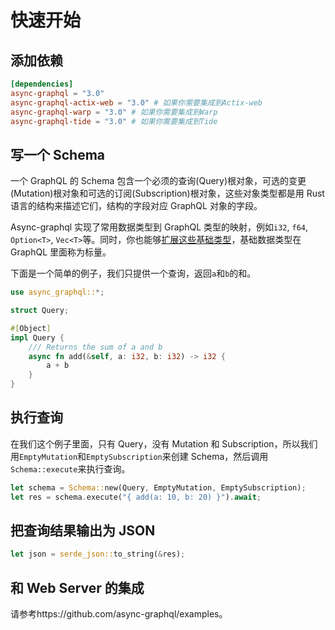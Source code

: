 # 快速开始

## 添加依赖

```toml
[dependencies]
async-graphql = "3.0"
async-graphql-actix-web = "3.0" # 如果你需要集成到Actix-web
async-graphql-warp = "3.0" # 如果你需要集成到Warp
async-graphql-tide = "3.0" # 如果你需要集成到Tide
```

## 写一个 Schema

一个 GraphQL 的 Schema 包含一个必须的查询(Query)根对象，可选的变更(Mutation)根对象和可选的订阅(Subscription)根对象，这些对象类型都是用 Rust 语言的结构来描述它们，结构的字段对应 GraphQL 对象的字段。

Async-graphql 实现了常用数据类型到 GraphQL 类型的映射，例如`i32`, `f64`, `Option<T>`, `Vec<T>`等。同时，你也能够[扩展这些基础类型](custom_scalars.md)，基础数据类型在 GraphQL 里面称为标量。

下面是一个简单的例子，我们只提供一个查询，返回`a`和`b`的和。

```rust
use async_graphql::*;

struct Query;

#[Object]
impl Query {
    /// Returns the sum of a and b
    async fn add(&self, a: i32, b: i32) -> i32 {
        a + b
    }
}

```

## 执行查询

在我们这个例子里面，只有 Query，没有 Mutation 和 Subscription，所以我们用`EmptyMutation`和`EmptySubscription`来创建 Schema，然后调用`Schema::execute`来执行查询。

```rust
let schema = Schema::new(Query, EmptyMutation, EmptySubscription);
let res = schema.execute("{ add(a: 10, b: 20) }").await;
```

## 把查询结果输出为 JSON

```rust
let json = serde_json::to_string(&res);
```

## 和 Web Server 的集成

请参考https://github.com/async-graphql/examples。
